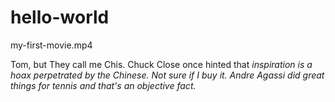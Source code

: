 # hello-world
my-first-movie.mp4


Tom, but They call me Chis. 
Chuck Close once hinted that <i>inspiration<i> is a hoax perpetrated by the Chinese. Not sure if I buy it.
Andre Agassi did great things for tennis and that's an objective fact.

